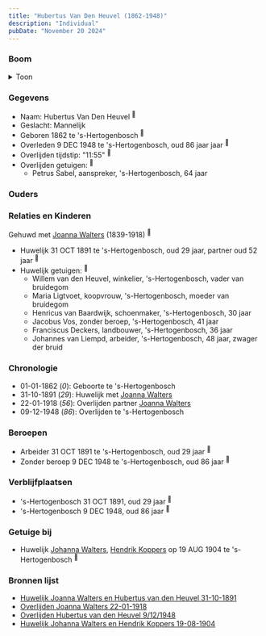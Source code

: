 ```yaml
---
title: "Hubertus Van Den Heuvel (1862-1948)"
description: "Individual"
pubDate: "November 20 2024"
---
```


### Boom
<details><summary>Toon</summary>

![test](https://www.plantuml.com/plantuml/svg/dP91Qy9048Nl-oi6FNWI4cF5I10RJR0UsXwaFSeccIOXcrtPsLI2vBztqM25bXvw6sRclVVji2ioN9kc5eogKXwvvZKaFArohHgPhPLG6epcakm8fM55cI6afKu5NckiZwQ56ki4DLrRP52ZCkqHsPrhAZWHd1a0X4fdgFT5cLOIYOAWvgLSBi5Z7MCZUBr44MDNoM3RM6_J4Bnn2HkKiCNc4yK0EC6JuxZk76uMmyYB7-BGvfm_IXHP1y4YuKbxI9Gn0XTBSEUp2OnelBMUAaUPA4gBkssg6Y4EN6Q7L2kYH5b4A_DX4wt1zQVpd-BkXhfJN4eExrpO6z2Dq9a13ECmyYBlBx8fn55e0Jt_7u2J2UmUdosX-ojX3nWiJfXbfSojmdFXPRstURvx8OqTnvcwC1HbNfWMXL0dIzkn_iRZSR_1-YTzDzWAPMO_qHS0)
</details>

### Gegevens
- Naam: Hubertus Van Den Heuvel <sup><a href="../s00158/" style="text-decoration:none" title="Huwelijk Joanna Walters en Hubertus van den Heuvel 31-10-1891">:link:</a></sup>
- Geslacht: Mannelijk
- Geboren 1862 te 's-Hertogenbosch <sup><a href="../s00158/" style="text-decoration:none" title="Huwelijk Joanna Walters en Hubertus van den Heuvel 31-10-1891">:link:</a></sup>
- Overleden 9 DEC 1948 te 's-Hertogenbosch, oud 86 jaar jaar <sup><a href="../s00222/" style="text-decoration:none" title="Overlijden Hubertus van den Heuvel 9/12/1948">:link:</a></sup>
- Overlijden tijdstip: "11:55" <sup><a href="../s00222/" style="text-decoration:none" title="Overlijden Hubertus van den Heuvel 9/12/1948">:link:</a></sup>
- Overlijden getuigen: <sup><a href="../s00222/" style="text-decoration:none" title="Overlijden Hubertus van den Heuvel 9/12/1948">:link:</a></sup>
  - Petrus Sabel, aanspreker, \'s-Hertogenbosch, 64 jaar

### Ouders

### Relaties en Kinderen

Gehuwd met [Joanna Walters](../i00106/) (1839-1918) <sup><a href="../s00158/" style="text-decoration:none" title="Huwelijk Joanna Walters en Hubertus van den Heuvel 31-10-1891">:link:</a></sup>
- Huwelijk 31 OCT 1891 te 's-Hertogenbosch, oud 29 jaar, partner oud 52 jaar <sup><a href="../s00158/" style="text-decoration:none" title="Huwelijk Joanna Walters en Hubertus van den Heuvel 31-10-1891">:link:</a></sup>
- Huwelijk getuigen:  <sup><a href="../s00158/" style="text-decoration:none" title="Huwelijk Joanna Walters en Hubertus van den Heuvel 31-10-1891">:link:</a></sup>
  - Willem van den Heuvel, winkelier, \'s-Hertogenbosch, vader van bruidegom
  - Maria Ligtvoet, koopvrouw, \'s-Hertogenbosch, moeder van bruidegom
  - Henricus van Baardwijk, schoenmaker, \'s-Hertogenbosch, 30 jaar
  - Jacobus Vos, zonder beroep, \'s-Hertogenbosch, 41 jaar
  - Franciscus Deckers, landbouwer, \'s-Hertogenbosch, 36 jaar
  - Johannes van Liempd, arbeider, \'s-Hertogenbosch, 48 jaar, zwager der bruid

### Chronologie
- 01-01-1862 (<i>0</i>): Geboorte te 's-Hertogenbosch
- 31-10-1891 (<i>29</i>): Huwelijk met [Joanna Walters](../i00106/)
- 22-01-1918 (<i>56</i>): Overlijden partner [Joanna Walters](../i00106/)
- 09-12-1948 (<i>86</i>): Overlijden te 's-Hertogenbosch

### Beroepen
- Arbeider 31 OCT 1891 te 's-Hertogenbosch, oud 29 jaar <sup><a href="../s00158/" style="text-decoration:none" title="Huwelijk Joanna Walters en Hubertus van den Heuvel 31-10-1891">:link:</a></sup>
- Zonder beroep 9 DEC 1948 te 's-Hertogenbosch, oud 86 jaar <sup><a href="../s00222/" style="text-decoration:none" title="Overlijden Hubertus van den Heuvel 9/12/1948">:link:</a></sup>

### Verblijfplaatsen
- 's-Hertogenbosch  31 OCT 1891, oud 29 jaar  <sup><a href="../s00158/" style="text-decoration:none" title="Huwelijk Joanna Walters en Hubertus van den Heuvel 31-10-1891">:link:</a></sup>
- 's-Hertogenbosch  9 DEC 1948, oud 86 jaar  <sup><a href="../s00222/" style="text-decoration:none" title="Overlijden Hubertus van den Heuvel 9/12/1948">:link:</a></sup>

### Getuige bij
- Huwelijk [Johanna Walters](../i00109/), [Hendrik Koppers](../i00119/) op 19 AUG 1904 te 's-Hertogenbosch <sup><a href="../s00159/" style="text-decoration:none" title="Huwelijk Johanna Walters en Hendrik Koppers 19-08-1904">:link:</a></sup>

### Bronnen lijst
- [Huwelijk Joanna Walters en Hubertus van den Heuvel 31-10-1891](../s00158/)
- [Overlijden Joanna Walters 22-01-1918](../s00162/)
- [Overlijden Hubertus van den Heuvel 9/12/1948](../s00222/)
- [Huwelijk Johanna Walters en Hendrik Koppers 19-08-1904](../s00159/)